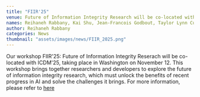 ```yaml
---
title: "FIIR'25"
venue: Future of Information Integrity Research will be co-located with ICDM'25!
names: Reihaneh Rabbany, Kai Shu, Jean-Francois Godbout, Taylor Lynn Curtis, Bijean Ghafouri, Kellin Pelrine, Maximilian Puelma Touzel
author: Reihaneh Rabbany
categories: News
thumbnail: "assets/images/news/FIIR_2025.png"
---
```



Our workshop FIIR'25: Future of Information Integrity Reserach will be co-located with ICDM'25, taking place in Washington on November 12. This workshop brings together  researchers and developers to explore the future of information integrity research, which must unlock the benefits of recent progress in AI and solve the challenges it brings. For more information, please refer to [here](https://sites.google.com/view/fiirworkshop/home)